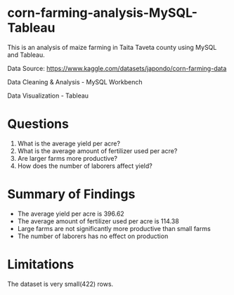 # corn-farming-analysis-MySQL-Tableau
This is an analysis of maize farming in Taita Taveta county using MySQL and Tableau.


Data Source: https://www.kaggle.com/datasets/japondo/corn-farming-data

Data Cleaning & Analysis - MySQL Workbench

Data Visualization - Tableau

# Questions
1. What is the average yield per acre?
2. What is the average amount of fertilizer used per acre?
3. Are larger farms more productive?
4. How does the number of laborers affect yield?

# Summary of Findings
- The average yield per acre is 396.62
- The average amount of fertilizer used per acre is 114.38
- Large farms are not significantly more productive than small farms
- The number of laborers has no effect on production

# Limitations
The dataset is very small(422) rows.
